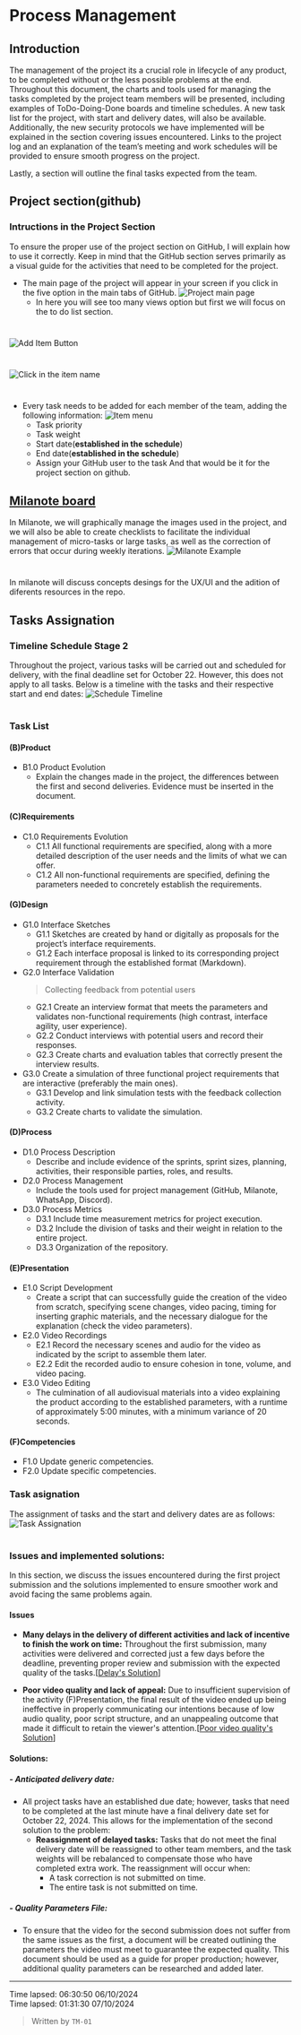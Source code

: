 # Process Management
## Introduction
The management of the project its a crucial role in lifecycle of any product, to be completed without or the less possible problems at the end. Throughout this document, 
the charts and tools used for managing the tasks completed by the project team members will be presented, including examples of ToDo-Doing-Done boards and timeline schedules.
A new task list for the project, with start and delivery dates, will also be available. 
Additionally, the new security protocols we have implemented will be explained in the section covering issues encountered. 
Links to the project log and an explanation of the team’s meeting and work schedules will be provided to ensure smooth progress on the project.

Lastly, a section will outline the final tasks expected from the team.

## Project section(github)
### Intructions in the Project Section
To ensure the proper use of the project section on GitHub, 
I will explain how to use it correctly. 
Keep in mind that the GitHub section serves primarily as a visual guide for the activities that need to be completed for the project.

- The main page of the project will appear in your screen if you click in the five option in the main tabs of GitHub.
![Project main page](https://github.com/Ozia112/Team-2-FSE-repo/blob/TM-01-Branch/assets/Stage2/(D)Process/main_page_github_project.png "This is what the main page of the project section looks like")
  - In here you will see too many views option but first we will focus on the to do list section.
#
![Add Item Button](https://github.com/Ozia112/Team-2-FSE-repo/blob/TM-01-Branch/assets/Stage2/(D)Process/main_page_github_project(add_item).png "In this button you will create a task")
#
![Click in the item name](https://github.com/Ozia112/Team-2-FSE-repo/blob/TM-01-Branch/assets/Stage2/(D)Process/main_page_github_project(click_item).png "Click in the name of the item")
#
- Every task needs to be added for each member of the team, adding the following information:
![Item menu](https://github.com/Ozia112/Team-2-FSE-repo/blob/TM-01-Branch/assets/Stage2/(D)Process/main_page_github_project(menu_item).png "This is the item menu and there shows the fields information that need to be filled")
  - Task priority
  - Task weight
  - Start date(**established in the schedule**)
  - End date(**established in the schedule**)
  - Assign your GitHub user to the task
And that would be it for the project section on github.
## [Milanote board][Milanote]
In Milanote, we will graphically manage the images used in the project, 
and we will also be able to create checklists to facilitate the individual management of micro-tasks or large tasks, 
as well as the correction of errors that occur during weekly iterations.
![Milanote Example](https://github.com/Ozia112/Team-2-FSE-repo/blob/TM-01-Branch/assets/Stage2/(D)Process/milanote_example.png "This is an example of use of milanote")
#
In milanote will discuss concepts desings for the UX/UI and the adition of diferents resources in the repo.

## Tasks Assignation
### Timeline Schedule Stage 2
Throughout the project, various tasks will be carried out and scheduled for delivery, with the final deadline set for October 22. However, this does not apply to all 
tasks. Below is a timeline with the tasks and their respective start and end dates:
![Schedule Timeline](https://github.com/Ozia112/Team-2-FSE-repo/blob/TM-01-Branch/assets/Stage2/(D)Process/Schedule_stage_2.png "This is the schedule programmed ofr the next month")
#
### Task List
#### (B)Product
- B1.0 Product Evolution
  - Explain the changes made in the project, the differences between the first and second deliveries. Evidence must be inserted in the document.
#### (C)Requirements
- C1.0 Requirements Evolution
  - C1.1 All functional requirements are specified, along with a more detailed description of the user needs and the limits of what we can offer.
  - C1.2 All non-functional requirements are specified, defining the parameters needed to concretely establish the requirements.
#### (G)Design
- G1.0 Interface Sketches
  - G1.1 Sketches are created by hand or digitally as proposals for the project’s interface requirements.
  - G1.2 Each interface proposal is linked to its corresponding project requirement through the established format (Markdown).
- G2.0 Interface Validation
  > Collecting feedback from potential users
  - G2.1 Create an interview format that meets the parameters and validates non-functional requirements (high contrast, interface agility, user experience).
  - G2.2 Conduct interviews with potential users and record their responses.
  - G2.3 Create charts and evaluation tables that correctly present the interview results.
- G3.0 Create a simulation of three functional project requirements that are interactive (preferably the main ones).
  - G3.1 Develop and link simulation tests with the feedback collection activity.
  - G3.2 Create charts to validate the simulation.
#### (D)Process
- D1.0 Process Description
  - Describe and include evidence of the sprints, sprint sizes, planning, activities, their responsible parties, roles, and results.
- D2.0 Process Management
  - Include the tools used for project management (GitHub, Milanote, WhatsApp, Discord).
- D3.0 Process Metrics
  - D3.1 Include time measurement metrics for project execution.
  - D3.2 Include the division of tasks and their weight in relation to the entire project.
  - D3.3 Organization of the repository.
#### (E)Presentation
- E1.0 Script Development
  - Create a script that can successfully guide the creation of the video from scratch, specifying scene changes, video pacing, timing for inserting graphic materials, and the necessary dialogue for the explanation (check the video parameters).
- E2.0 Video Recordings
  - E2.1 Record the necessary scenes and audio for the video as indicated by the script to assemble them later.
  - E2.2 Edit the recorded audio to ensure cohesion in tone, volume, and video pacing.
- E3.0 Video Editing
  - The culmination of all audiovisual materials into a video explaining the product according to the established parameters, with a runtime of approximately 5:00 minutes, with a minimum variance of 20 seconds.
#### (F)Competencies
- F1.0 Update generic competencies.
- F2.0 Update specific competencies.
### Task asignation
The assignment of tasks and the start and delivery dates are as follows:
![Task Assignation](https://github.com/Ozia112/Team-2-FSE-repo/blob/TM-01-Branch/assets/Stage2/(D)Process/Task_assignation.png "This is the task assignation by now")
#

### Issues and implemented solutions:
In this section, we discuss the issues encountered during the first project submission and the solutions implemented to ensure smoother work and avoid facing the same problems again.

#### Issues
- **Many delays in the delivery of different activities and lack of incentive to finish the work on time:** Throughout the first submission, many activities were delivered and corrected just a few days before the deadline, preventing proper review and submission with the expected quality of the tasks.[[Delay's Solution]]

- **Poor video quality and lack of appeal:** Due to insufficient supervision of the activity (F)Presentation, the final result of the video ended up being ineffective in properly communicating our intentions because of low audio quality, poor script structure, and an unappealing outcome that made it difficult to retain the viewer's attention.[[Poor video quality's Solution]]

#### Solutions:
##### - **Anticipated delivery date:** 
- All project tasks have an established due date; however, tasks that need to be completed at the last minute have a final delivery date set for October 22, 2024. This allows for the implementation of the second solution to the problem:
   - **Reassignment of delayed tasks:** Tasks that do not meet the final delivery date will be reassigned to other team members, and the task weights will be rebalanced to compensate those who have completed extra work. The reassignment will occur when:
       - A task correction is not submitted on time.
       - The entire task is not submitted on time.

##### - **Quality Parameters File:** 
   - To ensure that the video for the second submission does not suffer from the same issues as the first, a document will be created outlining the parameters the video must meet to guarantee the expected quality. This document should be used as a guide for proper production; however, additional quality parameters can be researched and added later.
---
Time lapsed: 06:30:50 06/10/2024  
Time lapsed: 01:31:30 07/10/2024
> Written by ``TM-01``
 

[Milanote]: https://app.milanote.com/1SXBZT182JDI7a/stage-2?p=TaWzHE9JOuG
[Delay's Solution]: https://github.com/Ozia112/Team-2-FSE-repo/blob/TM-01-Branch/(D)Process/Process-management.md#--anticipated-delivery-date
[Poor video quality's Solution]: https://github.com/Ozia112/Team-2-FSE-repo/blob/TM-01-Branch/(D)Process/Process-management.md#--quality-parameters-file

